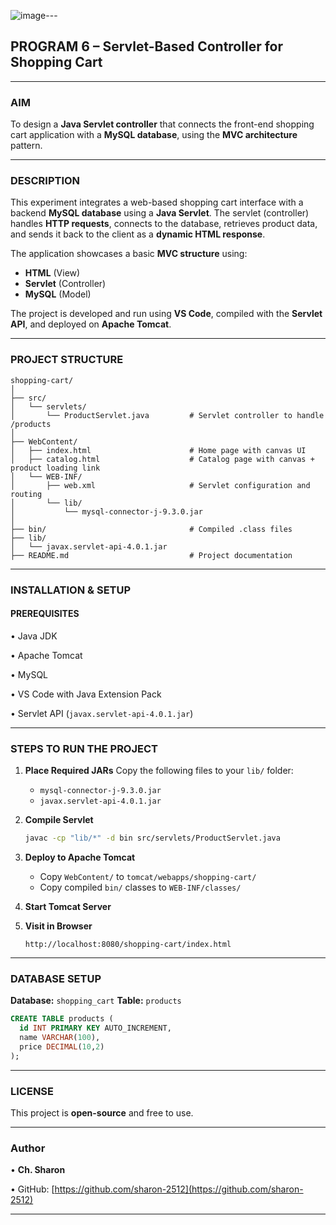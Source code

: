 ![image](https://github.com/user-attachments/assets/61098c72-d414-4792-b5c3-08a9add69a1f)---

## **PROGRAM 6 – Servlet-Based Controller for Shopping Cart**

---

### **AIM**

To design a **Java Servlet controller** that connects the front-end shopping cart application with a **MySQL database**, using the **MVC architecture** pattern.

---

### **DESCRIPTION**

This experiment integrates a web-based shopping cart interface with a backend **MySQL database** using a **Java Servlet**. The servlet (controller) handles **HTTP requests**, connects to the database, retrieves product data, and sends it back to the client as a **dynamic HTML response**.

The application showcases a basic **MVC structure** using:

* **HTML** (View)
* **Servlet** (Controller)
* **MySQL** (Model)

The project is developed and run using **VS Code**, compiled with the **Servlet API**, and deployed on **Apache Tomcat**.

---

### **PROJECT STRUCTURE**

```
shopping-cart/
│
├── src/
│   └── servlets/
│       └── ProductServlet.java         # Servlet controller to handle /products
│
├── WebContent/
│   ├── index.html                      # Home page with canvas UI
│   ├── catalog.html                    # Catalog page with canvas + product loading link
│   └── WEB-INF/
│       ├── web.xml                     # Servlet configuration and routing
│       └── lib/
│           └── mysql-connector-j-9.3.0.jar
│
├── bin/                                # Compiled .class files
├── lib/
│   └── javax.servlet-api-4.0.1.jar
├── README.md                           # Project documentation
```

---

### **INSTALLATION & SETUP**

#### **PREREQUISITES**

• Java JDK

• Apache Tomcat

• MySQL

• VS Code with Java Extension Pack

• Servlet API (`javax.servlet-api-4.0.1.jar`)

---

### **STEPS TO RUN THE PROJECT**

1. **Place Required JARs**
   Copy the following files to your `lib/` folder:

   * `mysql-connector-j-9.3.0.jar`
   * `javax.servlet-api-4.0.1.jar`

2. **Compile Servlet**

   ```bash
   javac -cp "lib/*" -d bin src/servlets/ProductServlet.java
   ```

3. **Deploy to Apache Tomcat**

   * Copy `WebContent/` to `tomcat/webapps/shopping-cart/`
   * Copy compiled `bin/` classes to `WEB-INF/classes/`

4. **Start Tomcat Server**

5. **Visit in Browser**

   ```
   http://localhost:8080/shopping-cart/index.html
   ```

---

### **DATABASE SETUP**

**Database:** `shopping_cart`
**Table:** `products`

```sql
CREATE TABLE products (
  id INT PRIMARY KEY AUTO_INCREMENT,
  name VARCHAR(100),
  price DECIMAL(10,2)
);

```

---

### **LICENSE**

This project is **open-source** and free to use.

---

### **Author**

• **Ch. Sharon**

• GitHub: [https://github.com/sharon-2512](https://github.com/sharon-2512)

---
